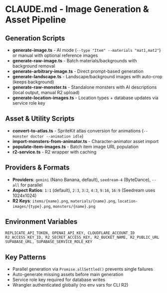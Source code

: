# CLAUDE.md - Image Generation & Asset Pipeline

## Generation Scripts

- **generate-image.ts** - AI mode (`--type "Item" --materials "mat1,mat2"`) or manual with optional reference images
- **generate-raw-image.ts** - Batch materials/backgrounds with background removal
- **generate-arbitrary-image.ts** - Direct prompt-based generation
- **generate-landscape.ts** - Landscape/background images with auto-crop (keeps background)
- **generate-raw-monster.ts** - Standalone monsters with AI descriptions (local output, manual R2 upload)
- **generate-location-images.ts** - Location types + database updates via service role key

## Asset & Utility Scripts

- **convert-to-atlas.ts** - SpriteKit atlas conversion for animations (`--monster doctor --animation idle`)
- **import-monsters-from-animator.ts** - Character-animator asset import
- **populate-item-images.ts** - Batch item image URL population
- **r2-service.ts** - R2 wrapper with caching

## Providers & Formats

- **Providers**: `gemini` (Nano Banana, default), `seedream-4` (ByteDance), `--all` for parallel
- **Aspect Ratios**: `1:1` (default), `2:3`, `3:2`, `4:3`, `9:16`, `16:9` (Seedream uses 1024x1024)
- **R2 Keys**: `items/{name}.png`, `materials/{name}.png`, `location-images/{type}.png`, `monsters/{name}.png`

## Environment Variables

```
REPLICATE_API_TOKEN, OPENAI_API_KEY, CLOUDFLARE_ACCOUNT_ID
R2_ACCESS_KEY_ID, R2_SECRET_ACCESS_KEY, R2_BUCKET_NAME, R2_PUBLIC_URL
SUPABASE_URL, SUPABASE_SERVICE_ROLE_KEY
```

## Key Patterns

- Parallel generation via `Promise.allSettled()` prevents single failures
- Auto-generate missing assets before main generation
- Service role key required for database writes
- Wrangler authenticated globally (no env vars for CLI R2)
